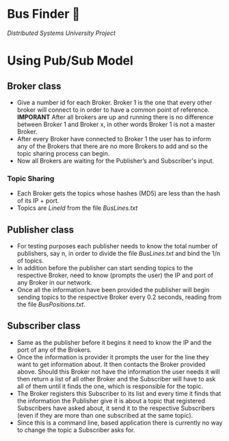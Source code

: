 # Bus Finder 🚌
*Distributed Systems University Project*

# Using Pub/Sub Model
## Broker class
* Give a number id for each Broker. Broker 1 is the one that every other broker will connect to in order to have a common point of reference. **IMPORANT** After all brokers are up and running there is no difference between Broker 1 and Broker x, in other words Broker 1 is not a master Broker.
* After every Broker have connected to Broker 1 the user has to inform any of the Brokers that there are no more Brokers to add and so the topic sharing process can begin.
* Now all Brokers are waiting for the Publisher’s and Subscriber's input.

### Topic Sharing
* Each Broker gets the topics whose hashes (MD5) are less than the hash of its IP + port.
* Topics are *LineId* from the file *ΒusLines.txt*

## Publisher class
* For testing purposes each publisher needs to know the total number of publishers, say n, in order to divide the file *ΒusLines.txt* and bind the 1/n of topics.
* In addition before the publisher can start sending topics to the respective Broker, need to know (prompts the user) the IP and port of any Broker in our network.
* Once all the information have been provided the publisher will begin sending topics to the respective Broker every 0.2 seconds, reading from the file *BusPositions.txt*.


## Subscriber class
* Same as the publisher before it begins it need to know the IP and the port of any of the Brokers.
* Once the information is provider it prompts the user for the line they want to get information about. It then contacts the Broker provided above. Should this Broker not have the information the user needs it will then return a list of all other Broker and the Subscriber will have to ask all of them until it finds the one, which is responsible for the topic.
* The Broker registers this Subscriber to its list and every time it finds that the information the Publisher give it is about a topic that registered Subscribers have asked about, it send it to the respective Subscribers (even if they are more than one subscribed at the same topic).
* Since this is a command line, based application there is currently no way to change the topic a Subscriber asks for.
